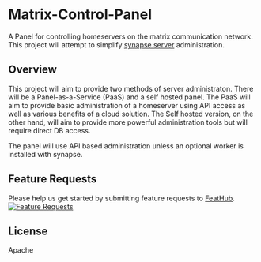 # Matrix-Control-Panel
A Panel for controlling homeservers on the matrix communication network.
This project will attempt to simplify [synapse server](https://github.com/matrix-org/synapse) administration.

## Overview
This project will aim to provide two methods of server administraton. There will be a Panel-as-a-Service (PaaS) and a self hosted panel. The PaaS will aim to provide basic administration of a homeserver using API access as well as various benefits of a cloud solution. The Self hosted version, on the other hand, will aim to provide more powerful administration tools but will require direct DB access. 

The panel will use API based administration unless an optional worker is installed with synapse.

## Feature Requests
Please help us get started by submitting feature requests to [FeatHub](https://feathub.com/colonelkrud/Matrix-Control-Panel).
[![Feature Requests](http://feathub.com/colonelkrud/Matrix-Control-Panel?format=svg)](http://feathub.com/colonelkrud/Matrix-Control-Panel)

## License
Apache
